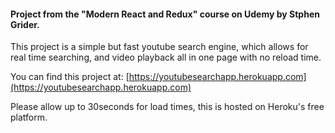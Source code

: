 #### Project from the "Modern React and Redux" course on Udemy by Stphen Grider.

This project is a simple but fast youtube search engine, which allows for real time searching, and video playback all in one page with no reload time.

You can find this project at: [https://youtubesearchapp.herokuapp.com](https://youtubesearchapp.herokuapp.com)

Please allow up to 30seconds for load times, this is hosted on Heroku's free platform.